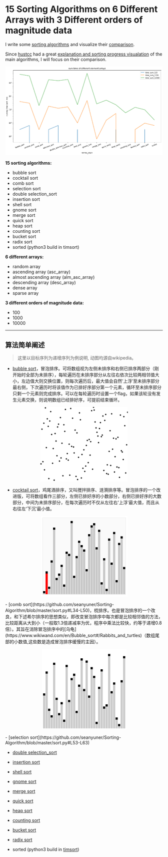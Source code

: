 # 15 Sorting Algorithms on 6 Different Arrays with 3 Different orders of magnitude data

I write some [sorting algorithms](https://github.com/seanyuner/Sorting-Algorithm/blob/master/sort.py) and visualize their [comparison](https://github.com/seanyuner/Sorting-Algorithm/blob/master/comparison_sorting_algos.ipynb).

Since [hustcc](https://github.com/hustcc) had a great [explanation and sorting progress visualation](https://github.com/hustcc/JS-Sorting-Algorithm) of the main algorithms, I will focus on their comparison.

![overall](https://github.com/seanyuner/Sorting-Algorithm/blob/master/Images/overall.png)

**15 sorting algorithms:**
- bubble sort
- cocktail sort
- comb sort
- selection sort
- double selection_sort
- insertion sort
- shell sort
- gnome sort
- merge sort
- quick sort
- heap sort
- counting sort
- bucket sort
- radix sort
- sorted (python3 build in timsort)

**6 different arrays:**
- random array
- ascending array (asc_array)
- almost ascending array (alm_asc_array)
- descending array (desc_array)
- dense array
- sparse array

**3 different orders of magnitude data:**
- 100
- 1000
- 10000
---

## 算法简单阐述
> 这里以目标序列为递增序列为例说明, 动图均源自wikipedia。
- [bubble sort](https://github.com/seanyuner/Sorting-Algorithm/blob/master/sort.py#L1-L12)，冒泡排序。可将数组视为左侧未排序和右侧已排序两部分（刚开始时全部为未排序），每轮遍历在未排序部分从左往右依次比较两相邻值大小，左边值大则交换位置，则每次遍历后，最大值会自然‘上浮’至未排序部分最右侧，下次遍历时将该值作为已排好序部分第一个元素，循环至未排序部分只剩一个元素则完成排序。可以在每轮遍历时设置一个flag，如果该轮没有发生元素交换，则说明数组已经排好序，可提前结束循环。
<p align='center'> <img src=Images/Bubble_sort_animation.gif> </p>

- [cocktail sort](https://github.com/seanyuner/Sorting-Algorithm/blob/master/sort.py#L15-L31)，鸡尾酒排序，又叫搅拌排序、涟漪排序等。冒泡排序的一个改进版，可将数组看作三部分，左侧已排好序的小数部分，右侧已排好序的大数部分，中间为未排序部分，在每次遍历时不仅从左往右‘上浮’最大值，而且从右往左‘下沉’最小值。
<p align='center'>
<img src=Images/Sorting_shaker_sort_anim.gif>
</p>
- [comb sort](https://github.com/seanyuner/Sorting-Algorithm/blob/master/sort.py#L34-L50)，梳排序。也是冒泡排序的一个改良，和下述希尔排序的思想类似，即改变冒泡排序中每次都是比较相邻值的方法，比较距离从大到小（一般取1.3倍递减率为优，程序中乘法比较快，约等于递增0.8倍）。其旨在消除冒泡排序中的[乌龟](https://www.wikiwand.com/en/Bubble_sort#/Rabbits_and_turtles)（数组尾部的小数值,这些数是造成冒泡排序缓慢的主因）。
<p align='center'>
<img src=Images/Comb_sort_demo.gif>
</p>
- [selection sort](https://github.com/seanyuner/Sorting-Algorithm/blob/master/sort.py#L53-L63)

- [double selection_sort](https://github.com/seanyuner/Sorting-Algorithm/blob/master/sort.py#L66-L97)

- [insertion sort](https://github.com/seanyuner/Sorting-Algorithm/blob/master/sort.py#L100-L111)

- [shell sort](https://github.com/seanyuner/Sorting-Algorithm/blob/master/sort.py#L114-L127)

- [gnome sort](https://github.com/seanyuner/Sorting-Algorithm/blob/master/sort.py#L130-L140)

- [merge sort](https://github.com/seanyuner/Sorting-Algorithm/blob/master/sort.py#L143-L164)

- [quick sort](https://github.com/seanyuner/Sorting-Algorithm/blob/master/sort.py#L167-L194)

- [heap sort](https://github.com/seanyuner/Sorting-Algorithm/blob/master/sort.py#L197-L-241)

- [counting sort](https://github.com/seanyuner/Sorting-Algorithm/blob/master/sort.py#L244-L262)

- [bucket sort](https://github.com/seanyuner/Sorting-Algorithm/blob/master/sort.py#L265-L281)

- [radix sort](https://github.com/seanyuner/Sorting-Algorithm/blob/master/sort.py#L284-L292)

- sorted (python3 build in [timsort](https://en.wikipedia.org/wiki/Timsort))

